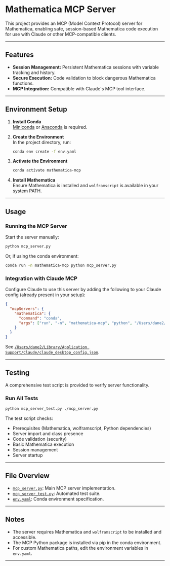 # Mathematica MCP Server

This project provides an MCP (Model Context Protocol) server for Mathematica, enabling safe, session-based Mathematica code execution for use with Claude or other MCP-compatible clients.

---

## Features

- **Session Management:** Persistent Mathematica sessions with variable tracking and history.
- **Secure Execution:** Code validation to block dangerous Mathematica functions.
- **MCP Integration:** Compatible with Claude's MCP tool interface.

---

## Environment Setup

1. **Install Conda**  
   [Miniconda](https://docs.conda.io/en/latest/miniconda.html) or [Anaconda](https://www.anaconda.com/download) is required.

2. **Create the Environment**  
   In the project directory, run:
   ```sh
   conda env create -f env.yaml
   ```

3. **Activate the Environment**  
   ```sh
   conda activate mathematica-mcp
   ```

4. **Install Mathematica**  
   Ensure Mathematica is installed and `wolframscript` is available in your system PATH.

---

## Usage

### Running the MCP Server

Start the server manually:
```sh
python mcp_server.py
```

Or, if using the conda environment:
```sh
conda run -n mathematica-mcp python mcp_server.py
```

### Integration with Claude MCP

Configure Claude to use this server by adding the following to your Claude config (already present in your setup):

```json
{
  "mcpServers": {
    "mathematica": {
      "command": "conda",
      "args": ["run", "-n", "mathematica-mcp", "python", "/Users/dane2/code/wolfram_mcp/mcp_server.py"]
    }
  }
}
```
See [`/Users/dane2/Library/Application Support/Claude/claude_desktop_config.json`](../Library/Application%20Support/Claude/claude_desktop_config.json).

---

## Testing

A comprehensive test script is provided to verify server functionality.

### Run All Tests

```sh
python mcp_server_test.py ./mcp_server.py
```

The test script checks:
- Prerequisites (Mathematica, wolframscript, Python dependencies)
- Server import and class presence
- Code validation (security)
- Basic Mathematica execution
- Session management
- Server startup

---

## File Overview

- [`mcp_server.py`](mcp_server.py): Main MCP server implementation.
- [`mcp_server_test.py`](mcp_server_test.py): Automated test suite.
- [`env.yaml`](env.yaml): Conda environment specification.

---

## Notes

- The server requires Mathematica and `wolframscript` to be installed and accessible.
- The MCP Python package is installed via pip in the conda environment.
- For custom Mathematica paths, edit the environment variables in `env.yaml`.

---
